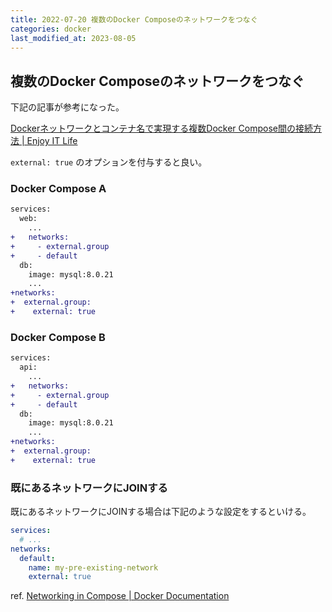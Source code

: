 ```yaml
---
title: 2022-07-20 複数のDocker Composeのネットワークをつなぐ
categories: docker
last_modified_at: 2023-08-05
---
```


## 複数のDocker Composeのネットワークをつなぐ

下記の記事が参考になった。

[Dockerネットワークとコンテナ名で実現する複数Docker Compose間の接続方法 \| Enjoy IT Life](https://nishinatoshiharu.com/access-container-via-network/)

`external: true` のオプションを付与すると良い。

### Docker Compose A

```diff
services:
  web:
    ...
+   networks:
+     - external.group
+     - default
  db:
    image: mysql:8.0.21
    ...
+networks:
+  external.group:
+    external: true
```

### Docker Compose B

```diff
services:
  api:
    ...
+   networks:
+     - external.group
+     - default
  db:
    image: mysql:8.0.21
    ...
+networks:
+  external.group:
+    external: true
```

### 既にあるネットワークにJOINする

既にあるネットワークにJOINする場合は下記のような設定をするといける。

```yml
services:
  # ...
networks:
  default:
    name: my-pre-existing-network
    external: true
```

ref. [Networking in Compose \| Docker Documentation](https://docs.docker.com/compose/networking/)
